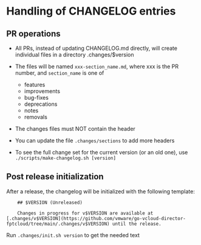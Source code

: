 # Handling of CHANGELOG entries

## PR operations

* All PRs, instead of updating CHANGELOG.md directly, will create individual files in a directory .changes/$version 
* The files will be named `xxx-section_name.md`, where xxx is the PR number, and `section_name` is one of 
    * features
    * improvements
    * bug-fixes
    * deprecations
    * notes
    * removals

* The changes files must NOT contain the header

* You can update the file `.changes/sections` to add more headers
* To see the full change set for the current version (or an old one), use `./scripts/make-changelog.sh [version]`


## Post release initialization
   
After a release, the changelog will be initialized with the following template:
 
```
    ## $VERSION (Unreleased)

    Changes in progress for v$VERSION are available at [.changes/v$VERSION](https://github.com/vmware/go-vcloud-director-fptcloud/tree/main/.changes/v$VERSION) until the release.
```

Run `.changes/init.sh version` to get the needed text
